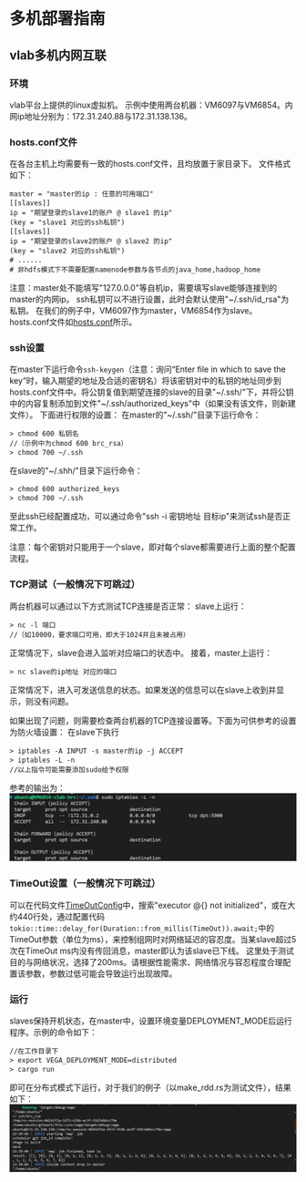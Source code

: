 # 多机部署指南
## vlab多机内网互联
### 环境
vlab平台上提供的linux虚拟机。
示例中使用两台机器：VM6097与VM6854。内网ip地址分别为：172.31.240.88与172.31.138.136。

### hosts.conf文件
在各台主机上均需要有一致的hosts.conf文件，且均放置于家目录下。
文件格式如下：
```
master = "master的ip : 任意的可用端口"
[[slaves]]
ip = "期望登录的slave1的账户 @ slave1 的ip"
(key = "slave1 对应的ssh私钥")
[[slaves]]
ip = "期望登录的slave2的账户 @ slave2 的ip"
(key = "slave2 对应的ssh私钥")
# ......
# 非hdfs模式下不需要配置namenode参数与各节点的java_home,hadoop_home
```
注意：master处不能填写"127.0.0.0"等自机ip，需要填写slave能够连接到的master的内网ip。
ssh私钥可以不进行设置，此时会默认使用"~/.ssh/id_rsa"为私钥。
在我们的例子中，VM6097作为master，VM6854作为slave。hosts.conf文件如[hosts.conf](../../config_files/hosts.conf)所示。

### ssh设置
在master下运行命令`ssh-keygen`（注意：询问“Enter file in which to save the key”时，输入期望的地址及合适的密钥名）将该密钥对中的私钥的地址同步到hosts.conf文件中。将公钥复值到期望连接的slave的目录"\~/.ssh/"下，并将公钥中的内容复制添加到文件"\~/.ssh/authorized_keys"中（如果没有该文件，则新建文件）。
下面进行权限的设置：
在master的"~/.ssh/"目录下运行命令：
```
> chmod 600 私钥名
//（示例中为chmod 600 brc_rsa）
> chmod 700 ~/.ssh
```
在slave的"~/.shh/"目录下运行命令：
```
> chmod 600 authorized_keys
> chmod 700 ~/.ssh
```
至此ssh已经配置成功，可以通过命令"ssh -i 密钥地址 目标ip"来测试ssh是否正常工作。

注意：每个密钥对只能用于一个slave，即对每个slave都需要进行上面的整个配置流程。

### TCP测试（一般情况下可跳过）
两台机器可以通过以下方式测试TCP连接是否正常：
slave上运行：
```
> nc -l 端口
//（如10000，要求端口可用，即大于1024并且未被占用）
```
正常情况下，slave会进入监听对应端口的状态中。
接着，master上运行：
```
> nc slave的ip地址 对应的端口
```
正常情况下，进入可发送信息的状态。如果发送的信息可以在slave上收到并显示，则没有问题。

如果出现了问题，则需要检查两台机器的TCP连接设置等。下面为可供参考的设置为防火墙设置：
在slave下执行
```
> iptables -A INPUT -s master的ip -j ACCEPT
> iptables -L -n
//以上指令可能需要添加sudo给予权限
```
参考的输出为：
<img src="../src/imgs/firewall.png">

### TimeOut设置（一般情况下可跳过）
可以在代码文件[TimeOutConfig](../../src/scheduler/distributed_scheduler.rs)中，搜索"executor @{} not initialized"，或在大约440行处，通过配置代码`tokio::time::delay_for(Duration::from_millis(TimeOut)).await;`中的TimeOut参数（单位为ms），来控制组网时对网络延迟的容忍度。当某slave超过5次在TimeOut ms内没有传回消息，master即认为该slave已下线。
这里处于测试目的与网络状况，选择了200ms。请根据性能需求、网络情况与容忍程度合理配置该参数，参数过低可能会导致运行出现故障。

### 运行
slaves保持开机状态，在master中，设置环境变量DEPLOYMENT_MODE后运行程序。示例的命令如下：
```
//在工作目录下
> export VEGA_DEPLOYMENT_MODE=distributed
> cargo run
```
即可在分布式模式下运行，对于我们的例子（以make_rdd.rs为测试文件），结果如下：
<img src="./imgs/finish.png">
